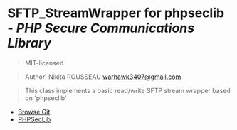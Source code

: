 # **SFTP_StreamWrapper** for phpseclib - *PHP Secure Communications Library*

> MIT-licensed

> Author:  Nikita ROUSSEAU <warhawk3407@gmail.com>

> This class implements a basic read/write SFTP stream wrapper
> based on 'phpseclib'

* [Browse Git](https://github.com/phpseclib/phpseclib)
* [PHPSecLib](http://phpseclib.sourceforge.net/)
